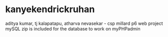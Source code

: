 # kanyekendrickruhan
aditya kumar, tj kalapatapu, atharva nevasekar - csp millard p6 web project
mySQL zip is included for the database to work on myPHPadmin
